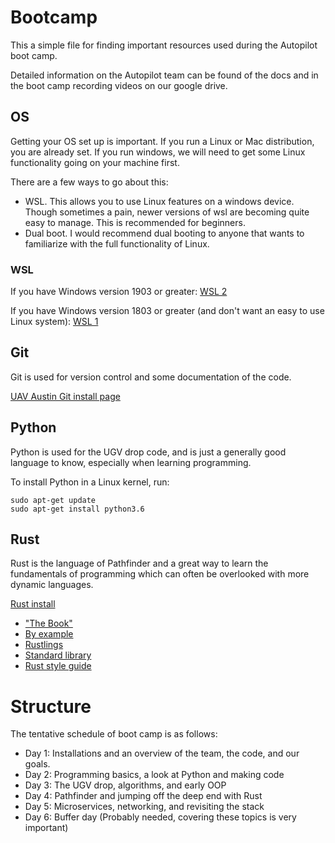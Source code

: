 # Bootcamp

This a simple file for finding important resources used during the Autopilot boot camp.

Detailed information on the Autopilot team can be found of the docs and in the boot camp recording videos on our google drive.

## OS
Getting your OS set up is important. If you run a Linux or Mac distribution, you are already set. If you run windows, we will need to get some Linux functionality going on your machine first.

There are a few ways to go about this:

- WSL. This allows you to use Linux features on a windows device. Though sometimes a pain, newer versions of wsl are becoming quite easy to manage. This is recommended for beginners.
- Dual boot. I would recommend dual booting to anyone that wants to familiarize with the full functionality of Linux.

### WSL
If you have Windows version 1903 or greater: [WSL 2](https://www.omgubuntu.co.uk/how-to-install-wsl2-on-windows-10)

If you have Windows version 1803 or greater (and don't want an easy to use Linux system): [WSL 1](http://docs.uavaustin.org/guides/installation/getting-started/windows.html)

## Git
Git is used for version control and some documentation of the code.

[UAV Austin Git install page](http://docs.uavaustin.org/guides/installation/git/index.html)

## Python
Python is used for the UGV drop code, and is just a generally good language to
know, especially when learning programming.

To install Python in a Linux kernel, run:

```shell
sudo apt-get update
sudo apt-get install python3.6
```

## Rust
Rust is the language of Pathfinder and a great way to learn the fundamentals of programming which can often be overlooked with more dynamic languages.

[Rust install](https://www.rust-lang.org/tools/install)

- ["The Book"](https://doc.rust-lang.org/book/)
- [By example](https://doc.rust-lang.org/stable/rust-by-example/index.html)
- [Rustlings](https://github.com/rust-lang/rustlings/)
- [Standard library](https://doc.rust-lang.org/std/index.html)
- [Rust style guide](https://doc.rust-lang.org/1.0.0/style/style/naming/README.html)

# Structure
The tentative schedule of boot camp is as follows:

- Day 1: Installations and an overview of the team, the code, and our goals.
- Day 2: Programming basics, a look at Python and making code
- Day 3: The UGV drop, algorithms, and early OOP
- Day 4: Pathfinder and jumping off the deep end with Rust
- Day 5: Microservices, networking, and revisiting the stack
- Day 6: Buffer day (Probably needed, covering these topics is very important)
